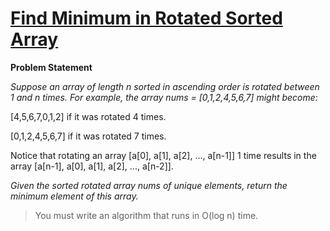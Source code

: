 # [Find Minimum in Rotated Sorted Array](https://leetcode.com/problems/find-minimum-in-rotated-sorted-array/description/)

**Problem Statement**

_Suppose an array of length n sorted in ascending order is rotated between 1 and n times. For example, the array nums = [0,1,2,4,5,6,7] might become:_

[4,5,6,7,0,1,2] if it was rotated 4 times.

[0,1,2,4,5,6,7] if it was rotated 7 times.

Notice that rotating an array [a[0], a[1], a[2], ..., a[n-1]] 1 time results in the array [a[n-1], a[0], a[1], a[2], ..., a[n-2]].

_Given the sorted rotated array nums of unique elements, return the minimum element of this array._

> You must write an algorithm that runs in O(log n) time.
